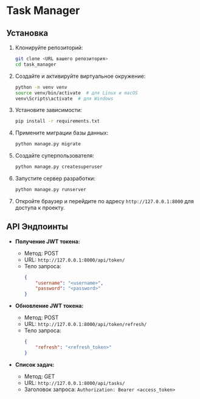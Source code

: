 # Task Manager

## Установка

1. Клонируйте репозиторий:
   ```bash
   git clone <URL вашего репозитория>
   cd task_manager
   ```

2. Создайте и активируйте виртуальное окружение:
   ```bash
   python -m venv venv
   source venv/bin/activate  # для Linux и macOS
   venv\Scripts\activate  # для Windows
   ```

3. Установите зависимости:
   ```bash
   pip install -r requirements.txt
   ```

4. Примените миграции базы данных:
   ```bash
   python manage.py migrate
   ```

5. Создайте суперпользователя:
   ```bash
   python manage.py createsuperuser
   ```

6. Запустите сервер разработки:
   ```bash
   python manage.py runserver
   ```

7. Откройте браузер и перейдите по адресу `http://127.0.0.1:8000` для доступа к проекту.

## API Эндпоинты

- **Получение JWT токена:**
  - Метод: POST
  - URL: `http://127.0.0.1:8000/api/token/`
  - Тело запроса:
    ```json
    {
        "username": "<username>",
        "password": "<password>"
    }
    ```

- **Обновление JWT токена:**
  - Метод: POST
  - URL: `http://127.0.0.1:8000/api/token/refresh/`
  - Тело запроса:
    ```json
    {
        "refresh": "<refresh_token>"
    }
    ```

- **Список задач:**
  - Метод: GET
  - URL: `http://127.0.0.1:8000/api/tasks/`
  - Заголовок запроса: `Authorization: Bearer <access_token>`


